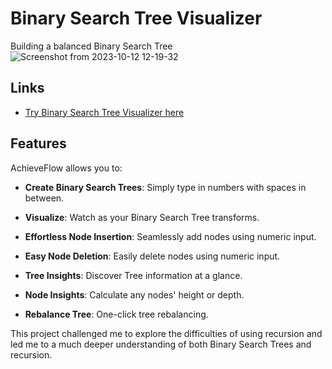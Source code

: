 # Binary Search Tree Visualizer
Building a balanced Binary Search Tree
![Screenshot from 2023-10-12 12-19-32](https://github.com/paulvu2023/Binary-Search-Tree/assets/118864214/d09ec47b-380c-45f0-a7a5-483c0254c764)
## Links
- [Try Binary Search Tree Visualizer here](https://github.com/paulvu2023/Binary-Search-Tree-Visualizer)
  
## Features

AchieveFlow allows you to:

- **Create Binary Search Trees**: Simply type in numbers with spaces in between.
  
- **Visualize**: Watch as your Binary Search Tree transforms.
  
- **Effortless Node Insertion**: Seamlessly add nodes using numeric input.
  
- **Easy Node Deletion**: Easily delete nodes using numeric input.
  
- **Tree Insights**: Discover Tree information at a glance.
  
- **Node Insights**: Calculate any nodes' height or depth.
  
- **Rebalance Tree**: One-click tree rebalancing.

This project challenged me to explore the difficulties of using recursion and led me to a much deeper understanding of both Binary Search Trees and recursion.
